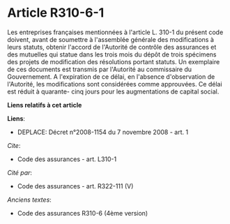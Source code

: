 # Article R310-6-1

Les entreprises françaises mentionnées à l'article L. 310-1 du présent code doivent, avant de soumettre à l'assemblée
générale des modifications à leurs statuts, obtenir l'accord de l'Autorité de contrôle des assurances et des mutuelles qui
statue dans les trois mois du dépôt de trois spécimens des projets de modification des résolutions portant statuts. Un
exemplaire de ces documents est transmis par l'Autorité au commissaire du Gouvernement. A l'expiration de ce délai, en
l'absence d'observation de l'Autorité, les modifications sont considérées comme approuvées. Ce délai est réduit à quarante-
cinq jours pour les augmentations de capital social.

**Liens relatifs à cet article**

**Liens**:

  - DEPLACE: Décret n°2008-1154 du 7 novembre 2008 - art. 1

_Cite_:

  - Code des assurances - art. L310-1

_Cité par_:

  - Code des assurances - art. R322-111 (V)

_Anciens textes_:

  - Code des assurances R310-6 (4ème version)
